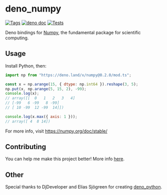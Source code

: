 # deno_numpy

[![Tags](https://img.shields.io/github/release/tjosepo/deno_numpy)](https://github.com/tjosepo/deno_numpy/releases)
[![deno doc](https://doc.deno.land/badge.svg)](https://doc.deno.land/https/deno.land/x/numpy@0.2.0/mod.ts)
[![Tests](https://github.com/tjosepo/deno_numpy/actions/workflows/tests.yml/badge.svg)](https://github.com/tjosepo/deno_numpy/actions/workflows/tests.yml)

Deno bindings for [Numpy](https://numpy.org/), the fundamental package for
scientific computing.

## Usage

Install Python, then:

```js
import np from "https://deno.land/x/numpy@0.2.0/mod.ts";

const x = np.arange(15, { dtype: np.int64 }).reshape(3, 5);
np.put(x, np.arange(5, 15, 2), -99);
console.log(x);
// array([[  0   1   2   3   4]
// [-99   6 -99   8 -99]
// [ 10 -99  12 -99  14]])

console.log(x.max({ axis: 1 }));
// array([ 4  8 14])
```

For more info, visit https://numpy.org/doc/stable/

## Contributing

You can help me make this project better! More info
[here](https://github.com/tjosepo/deno_numpy/blob/master/CONTRIBUTING.md).

## Other

Special thanks to DjDeveloper and Elias Sjögreen for creating
[deno_python](https://github.com/denosaurs/deno_python).
